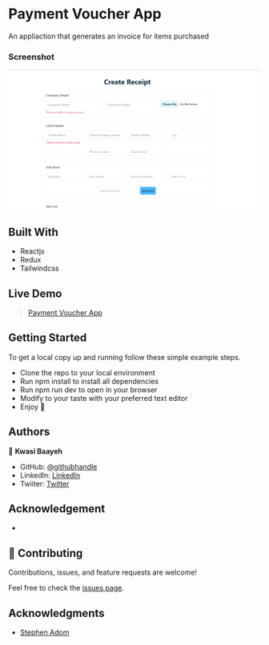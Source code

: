 # Payment Voucher App
 An appliaction that generates an invoice for items purchased

 ### Screenshot

![](./screenshot.PNG)

## Built With

- Reactjs
- Redux
- Tailwindcss


## Live Demo
> [Payment Voucher App](https://payment-voucher.vercel.app/)


## Getting Started

To get a local copy up and running follow these simple example steps.

- Clone the repo to your local environment
- Run npm install to install all dependencies
- Run npm run dev to open in your browser
- Modify to your taste with your preferred text editor
- Enjoy :hugs:

## Authors

👤 **Kwasi Baayeh**

- GitHub: [@githubhandle](https://github.com/Baayeh)
- LinkedIn: [LinkedIn](https://linkedin.com/in/kabaayeh)
- Twiiter: [Twitter](https://twitter.com/Cest_Baayeh)

## Acknowledgement
- 

## 🤝 Contributing

Contributions, issues, and feature requests are welcome!

Feel free to check the [issues page](../../issues/).

## Acknowledgments

- [Stephen Adom](https://github.com/Stephen-Adom)
 
